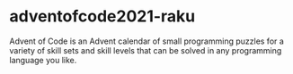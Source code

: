 # adventofcode2021-raku
Advent of Code is an Advent calendar of small programming puzzles for a variety of skill sets and skill levels that can be solved in any programming language you like.
